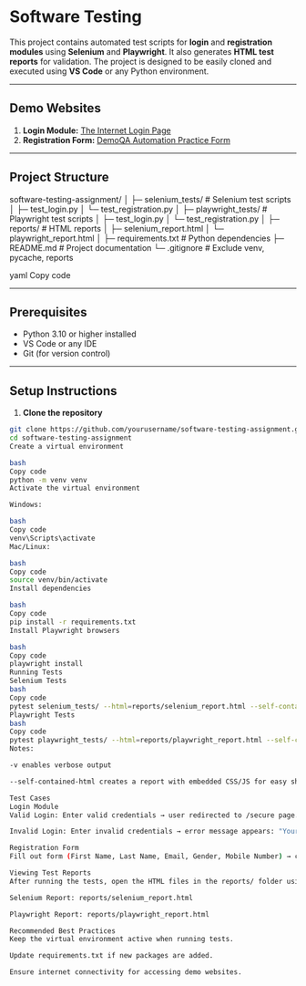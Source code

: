 # Software Testing

This project contains automated test scripts for **login** and **registration modules** using **Selenium** and **Playwright**. It also generates **HTML test reports** for validation. The project is designed to be easily cloned and executed using **VS Code** or any Python environment.

---

## Demo Websites

1. **Login Module:** [The Internet Login Page](https://the-internet.herokuapp.com/login)  
2. **Registration Form:** [DemoQA Automation Practice Form](https://demoqa.com/automation-practice-form)

---

## Project Structure

software-testing-assignment/
│
├─ selenium_tests/ # Selenium test scripts
│ ├─ test_login.py
│ └─ test_registration.py
│
├─ playwright_tests/ # Playwright test scripts
│ ├─ test_login.py
│ └─ test_registration.py
│
├─ reports/ # HTML reports
│ ├─ selenium_report.html
│ └─ playwright_report.html
│
├─ requirements.txt # Python dependencies
├─ README.md # Project documentation
└─ .gitignore # Exclude venv, pycache, reports

yaml
Copy code

---

## Prerequisites

- Python 3.10 or higher installed  
- VS Code or any IDE  
- Git (for version control)  

---

## Setup Instructions

1. **Clone the repository**
```bash
git clone https://github.com/yourusername/software-testing-assignment.git
cd software-testing-assignment
Create a virtual environment

bash
Copy code
python -m venv venv
Activate the virtual environment

Windows:

bash
Copy code
venv\Scripts\activate
Mac/Linux:

bash
Copy code
source venv/bin/activate
Install dependencies

bash
Copy code
pip install -r requirements.txt
Install Playwright browsers

bash
Copy code
playwright install
Running Tests
Selenium Tests
bash
Copy code
pytest selenium_tests/ --html=reports/selenium_report.html --self-contained-html -v
Playwright Tests
bash
Copy code
pytest playwright_tests/ --html=reports/playwright_report.html --self-contained-html -v
Notes:

-v enables verbose output

--self-contained-html creates a report with embedded CSS/JS for easy sharing

Test Cases
Login Module
Valid Login: Enter valid credentials → user redirected to /secure page.

Invalid Login: Enter invalid credentials → error message appears: "Your username is invalid!"

Registration Form
Fill out form (First Name, Last Name, Email, Gender, Mobile Number) → click Submit → confirmation modal appears.

Viewing Test Reports
After running the tests, open the HTML files in the reports/ folder using any browser:

Selenium Report: reports/selenium_report.html

Playwright Report: reports/playwright_report.html

Recommended Best Practices
Keep the virtual environment active when running tests.

Update requirements.txt if new packages are added.

Ensure internet connectivity for accessing demo websites.
